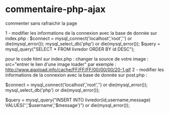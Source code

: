 commentaire-php-ajax
====================

commenter sans rafraichir la page 


1 - modifier les informations de la connexion avec la base de donnée sur index.php :
$connect = mysql_connect('localhost','root','') or die(mysql_error());
mysql_select_db('php') or die(mysql_error());
$query = mysql_query("SELECT * FROM livredor ORDER BY id DESC"); 

pour le code html sur index.php :
changer la source de votre image : src="entrer le lien d'une image loader"
par exemple :
http://www.ajaxload.info/cache/FF/FF/FF/00/00/00/20-1.gif
2 - modifier les informations de la connexion avec la base de donnée sur post.php :

$connect = mysql_connect('localhost','root','') or die(mysql_error());
mysql_select_db('php') or die(mysql_error());

$query = mysql_query("INSERT INTO livredor(id,username,message) VALUES('','$username','$message')") or die(mysql_error());
